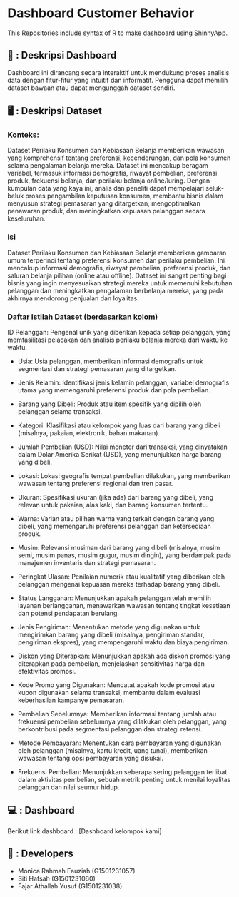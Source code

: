# Dashboard Customer Behavior
This Repositories include syntax of R to make dashboard using ShinnyApp.


## 📖 : Deskripsi Dashboard
Dashboard ini dirancang secara interaktif untuk mendukung proses analisis data dengan fitur-fitur yang intuitif dan informatif. Pengguna dapat memilih dataset bawaan atau dapat mengunggah dataset sendiri.

## 🖥️ : Deskripsi Dataset
### Konteks:
Dataset Perilaku Konsumen dan Kebiasaan Belanja memberikan wawasan yang komprehensif tentang preferensi, kecenderungan, dan pola konsumen selama pengalaman belanja mereka. Dataset ini mencakup beragam variabel, termasuk informasi demografis, riwayat pembelian, preferensi produk, frekuensi belanja, dan perilaku belanja online/luring. Dengan kumpulan data yang kaya ini, analis dan peneliti dapat mempelajari seluk-beluk proses pengambilan keputusan konsumen, membantu bisnis dalam menyusun strategi pemasaran yang ditargetkan, mengoptimalkan penawaran produk, dan meningkatkan kepuasan pelanggan secara keseluruhan.

### Isi
Dataset Perilaku Konsumen dan Kebiasaan Belanja memberikan gambaran umum terperinci tentang preferensi konsumen dan perilaku pembelian. Ini mencakup informasi demografis, riwayat pembelian, preferensi produk, dan saluran belanja pilihan (online atau offline). Dataset ini sangat penting bagi bisnis yang ingin menyesuaikan strategi mereka untuk memenuhi kebutuhan pelanggan dan meningkatkan pengalaman berbelanja mereka, yang pada akhirnya mendorong penjualan dan loyalitas.

### Daftar Istilah Dataset (berdasarkan kolom)
ID Pelanggan: Pengenal unik yang diberikan kepada setiap pelanggan, yang memfasilitasi pelacakan dan analisis perilaku belanja mereka dari waktu ke waktu.

- Usia: Usia pelanggan, memberikan informasi demografis untuk segmentasi dan strategi pemasaran yang ditargetkan.

- Jenis Kelamin: Identifikasi jenis kelamin pelanggan, variabel demografis utama yang memengaruhi preferensi produk dan pola pembelian.

- Barang yang Dibeli: Produk atau item spesifik yang dipilih oleh pelanggan selama transaksi.

- Kategori: Klasifikasi atau kelompok yang luas dari barang yang dibeli (misalnya, pakaian, elektronik, bahan makanan).

- Jumlah Pembelian (USD): Nilai moneter dari transaksi, yang dinyatakan dalam Dolar Amerika Serikat (USD), yang menunjukkan harga barang yang dibeli.

- Lokasi: Lokasi geografis tempat pembelian dilakukan, yang memberikan wawasan tentang preferensi regional dan tren pasar.

- Ukuran: Spesifikasi ukuran (jika ada) dari barang yang dibeli, yang relevan untuk pakaian, alas kaki, dan barang konsumen tertentu.

- Warna: Varian atau pilihan warna yang terkait dengan barang yang dibeli, yang memengaruhi preferensi pelanggan dan ketersediaan produk.

- Musim: Relevansi musiman dari barang yang dibeli (misalnya, musim semi, musim panas, musim gugur, musim dingin), yang berdampak pada manajemen inventaris dan strategi pemasaran.

- Peringkat Ulasan: Penilaian numerik atau kualitatif yang diberikan oleh pelanggan mengenai kepuasan mereka terhadap barang yang dibeli.

- Status Langganan: Menunjukkan apakah pelanggan telah memilih layanan berlangganan, menawarkan wawasan tentang tingkat kesetiaan dan potensi pendapatan berulang.

- Jenis Pengiriman: Menentukan metode yang digunakan untuk mengirimkan barang yang dibeli (misalnya, pengiriman standar, pengiriman ekspres), yang mempengaruhi waktu dan biaya pengiriman.

- Diskon yang Diterapkan: Menunjukkan apakah ada diskon promosi yang diterapkan pada pembelian, menjelaskan sensitivitas harga dan efektivitas promosi.

- Kode Promo yang Digunakan: Mencatat apakah kode promosi atau kupon digunakan selama transaksi, membantu dalam evaluasi keberhasilan kampanye pemasaran.

- Pembelian Sebelumnya: Memberikan informasi tentang jumlah atau frekuensi pembelian sebelumnya yang dilakukan oleh pelanggan, yang berkontribusi pada segmentasi pelanggan dan strategi retensi.

- Metode Pembayaran: Menentukan cara pembayaran yang digunakan oleh pelanggan (misalnya, kartu kredit, uang tunai), memberikan wawasan tentang opsi pembayaran yang disukai.

- Frekuensi Pembelian: Menunjukkan seberapa sering pelanggan terlibat dalam aktivitas pembelian, sebuah metrik penting untuk menilai loyalitas pelanggan dan nilai seumur hidup.



## 💻 : Dashboard
Berikut link dashboard :
[Dashboard kelompok kami]

## 🐖 : Developers
- Monica Rahmah Fauziah (G1501231057)
- Siti Hafsah           (G1501231060)
- Fajar Athallah Yusuf  (G1501231038)

